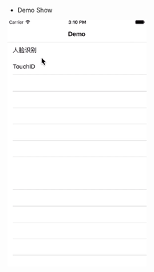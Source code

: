 * Demo Show

![image](https://github.com/indexjincieryi/FaceAndTouchID/blob/master/FaceAndTouchID.gif)
